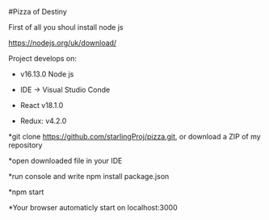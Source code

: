 #Pizza of Destiny

First of all you shoul install node js

https://nodejs.org/uk/download/

Project develops on:

- v16.13.0 Node js

- IDE -> Visual Studio Conde

- React v18.1.0

- Redux: v4.2.0

*git clone https://github.com/starlingProj/pizza.git, or download a ZIP of my repository

*open downloaded file in your IDE

*run console and write npm install package.json

*npm start

*Your browser automaticly start on localhost:3000
